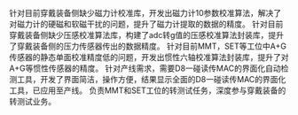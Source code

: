 针对目前穿戴装备侧缺少磁力计校准库，开发出磁力计10参数校准算法，解决了对磁力计的硬磁和软磁干扰的问题，提升了磁力计提取的数据的精度。
针对目前穿戴装备侧缺少压感校准算法库，构建了adc转g值的压感校准算法封装库，提升了穿戴装备侧的压力传感器传出的数据精度。
针对目前MMT，SET等工位中A+G传感器的静态单面校准精度低的问题，开发出惯性六轴校准算法封装库，提升了对A+G等惯性传感器的精度。
针对产线需求，需要D8一碰读传MAC的界面化自动检测工具，开发了界面简洁，操作方便，结果显示全面的D8一碰读传MAC的界面化工具，已应用至产线。
负责MMT和SET工位的转测试任务，深度参与穿戴装备的转测试业务。
